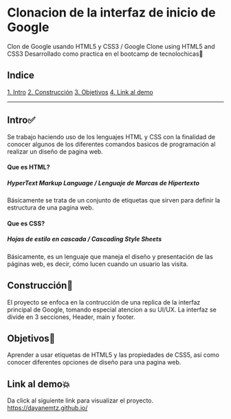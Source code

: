 # Clonacion de la interfaz de inicio de Google 
Clon de Google usando HTML5 y CSS3 / Google Clone using HTML5 and CSS3 
Desarrollado como practica en el bootcamp de tecnolochicas💜

## Indice
[1. Intro](INTRO)
[2. Construcción]()
[3. Objetivos]()
[4. Link al demo]()

***
## Intro✅
Se trabajo haciendo uso de los lenguajes HTML y CSS con la finalidad de conocer algunos de los diferentes comandos basicos de programación al realizar un diseño de pagina web.

#### Que es HTML?
##### HyperText Markup Language / Lenguaje de Marcas de Hipertexto

Básicamente se trata de un conjunto de etiquetas que sirven para definir la estructura de una pagina web.

#### Que es CSS?
##### Hojas de estilo en cascada / Cascading Style Sheets
Básicamente, es un lenguaje que maneja el diseño y presentación de las páginas web, es decir, cómo lucen cuando un usuario las visita.

## Construcción🚧
El proyecto se enfoca en la contrucción de una replica de la interfaz principal de Google, tomando especial atencion a su UI/UX. La interfaz se divide en 3 secciones, Header, main y footer.

## Objetivos🥇
Aprender a usar etiquetas de HTML5 y las propiedades de CSS5, así como conocer diferentes opciones de diseño para una pagina web.

## Link al demo💥
Da click al siguiente link para visualizar el proyecto.
https://dayanemtz.github.io/
